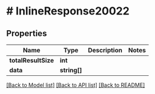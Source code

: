 # # InlineResponse20022

## Properties

Name | Type | Description | Notes
------------ | ------------- | ------------- | -------------
**totalResultSize** | **int** |  | 
**data** | **string[]** |  | 

[[Back to Model list]](../../README.md#documentation-for-models) [[Back to API list]](../../README.md#documentation-for-api-endpoints) [[Back to README]](../../README.md)


